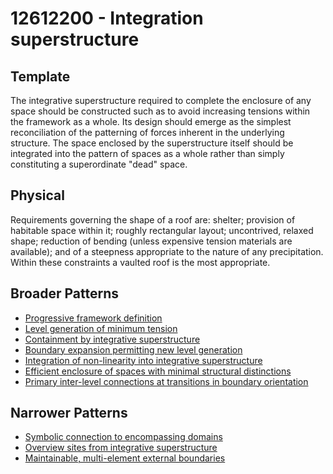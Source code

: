 # 12612200 - Integration superstructure

## Template

The integrative superstructure required to complete the enclosure of any space should be constructed such as to avoid increasing tensions within the framework as a whole. Its design should emerge as the simplest reconciliation of the patterning of forces inherent in the underlying structure. The space enclosed by the superstructure itself should be integrated into the pattern of spaces as a whole rather than simply constituting a superordinate "dead" space.

## Physical

Requirements governing the shape of a roof are: shelter; provision of habitable space within it; roughly rectangular layout; uncontrived, relaxed shape; reduction of bending (unless expensive tension materials are available); and of a steepness appropriate to the nature of any precipitation. Within these constraints a vaulted roof is the most appropriate.

## Broader Patterns

- [Progressive framework definition](12612080)
- [Level generation of minimum tension](12612190)
- [Containment by integrative superstructure](12611170)
- [Boundary expansion permitting new level generation](12612110)
- [Integration of non-linearity into integrative superstructure](12611180)
- [Efficient enclosure of spaces with minimal structural distinctions](12612060)
- [Primary inter-level connections at transitions in boundary orientation](12612120)

## Narrower Patterns

- [Symbolic connection to encompassing domains](12612320)
- [Overview sites from integrative superstructure](12612310)
- [Maintainable, multi-element external boundaries](12612340)
